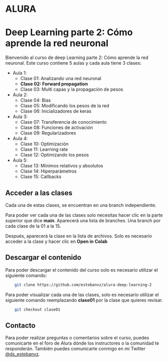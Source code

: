 # ALURA
# Deep Learning parte 2: Cómo aprende la red neuronal
Bienvenido al curso de deep Learning parte 2: Cómo aprende la red neuronal.
Este curso contiene 5 aulas y cada aula tiene 3 clases:
* Aula 1:
  * Clase 01: Analizando una red neuronal
  * **Clase 02: Forward propagation**
  * Clase 03: Multi capas y la propagación de pesos
* Aula 2:
  * Clase 04: Bias
  * Clase 05: Modificando los pesos de la red
  * Clase 06: Inicializadores de keras
* Aula 3: 
  * Clase 07: Transferencia de conocimiento
  * Clase 08: Funciones de activación
  * Clase 09: Regularizadores
* Aula 4: 
  * Clase 10: Optimización
  * Clase 11: Learning rate 
  * Clase 12: Optimizando los pesos
* Aula 5: 
  * Clase 13: Mínimos relativos y absolutos
  * Clase 14: Hiperparámetros
  * Clase 15: Callbacks

## Acceder a las clases

Cada una de estas clases, se encuentran en una branch independiente.

Para poder ver cada una de las clases solo necesitas hacer clic en la parte 
superior que dice **main**. Aparecerá una lista de branches.
Una branch por cada clase de la 01 a la 15.

Después, aparecerá la clase en la lista de archivos. Solo es necesario acceder
a la clase y hacer clic en **Open in Colab** 

## Descargar el contenido

Para poder descargar el contenido del curso solo es necesario utilizar
el siguiente comando:

```bash
    git clone https://github.com/estebanvz/alura-deep-learning-2
```

Para poder visualizar cada una de las clases, solo es necesario utilizar el
siguiente comando reemplazando **clase01** por la clase que quieres revisar.

```bash
    git checkout clase01
```
## Contacto
Para poder realizar preguntas o comentarios sobre el curso, puedes comunicarte
en el foro de Alura dónde los instructores o la comunidad te responderán. 
También puedes comunicarte conmigo en mi Twitter [@ds_estebanvz](https://twitter.com/ds_estebanvz).
